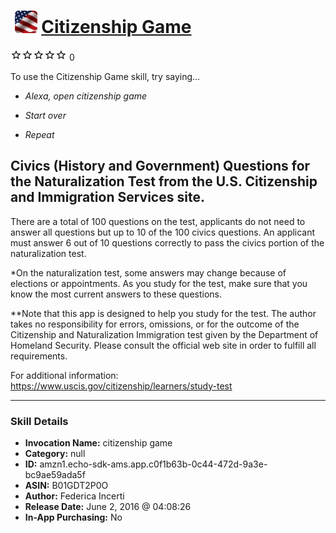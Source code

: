 # &nbsp;<img src="skill_icon" alt="Citizenship Game icon" width="36"> [Citizenship Game](http://alexa.amazon.com/#skills/amzn1.echo-sdk-ams.app.c0f1b63b-0c44-472d-9a3e-bc9ae59ada5f)
![0 stars](../../images/ic_star_border_black_18dp_1x.png)![0 stars](../../images/ic_star_border_black_18dp_1x.png)![0 stars](../../images/ic_star_border_black_18dp_1x.png)![0 stars](../../images/ic_star_border_black_18dp_1x.png)![0 stars](../../images/ic_star_border_black_18dp_1x.png) 0

To use the Citizenship Game skill, try saying...

* *Alexa, open citizenship game*

* *Start over*

* *Repeat*

Civics (History and Government) Questions for the Naturalization Test
from the U.S. Citizenship and Immigration Services site. 
----------------------------------------------------------------------------------------------
There are a total of 100 questions on the test, applicants do not need to answer all questions but  up to 10 of the 100 civics questions. An applicant must answer 6 out of 10 questions correctly to pass the civics portion of the naturalization test.

*On the naturalization test, some answers may change because of elections or appointments. As you study for the test,
make sure that you know the most current answers to these questions.

**Note that this app is designed to help you study for the test. The author takes no responsibility for errors, omissions, or for the outcome of the Citizenship and Naturalization Immigration test given by the Department of Homeland Security. Please consult the official web site in order to fulfill all requirements.

For additional information: 
https://www.uscis.gov/citizenship/learners/study-test

***

### Skill Details

* **Invocation Name:** citizenship game
* **Category:** null
* **ID:** amzn1.echo-sdk-ams.app.c0f1b63b-0c44-472d-9a3e-bc9ae59ada5f
* **ASIN:** B01GDT2P0O
* **Author:** Federica Incerti
* **Release Date:** June 2, 2016 @ 04:08:26
* **In-App Purchasing:** No
